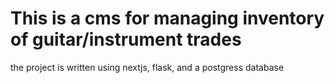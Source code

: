 # This is a cms for managing inventory of guitar/instrument trades

the project is written using nextjs, flask, and a postgress database
